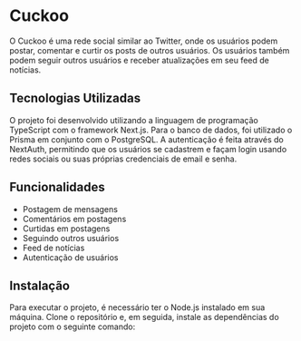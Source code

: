# Cuckoo

O Cuckoo é uma rede social similar ao Twitter, onde os usuários podem postar, comentar e curtir os posts de outros usuários. Os usuários também podem seguir outros usuários e receber atualizações em seu feed de notícias.

## Tecnologias Utilizadas

O projeto foi desenvolvido utilizando a linguagem de programação TypeScript com o framework Next.js. Para o banco de dados, foi utilizado o Prisma em conjunto com o PostgreSQL. A autenticação é feita através do NextAuth, permitindo que os usuários se cadastrem e façam login usando redes sociais ou suas próprias credenciais de email e senha.

## Funcionalidades

- Postagem de mensagens
- Comentários em postagens
- Curtidas em postagens
- Seguindo outros usuários
- Feed de notícias
- Autenticação de usuários

## Instalação

Para executar o projeto, é necessário ter o Node.js instalado em sua máquina. Clone o repositório e, em seguida, instale as dependências do projeto com o seguinte comando:

